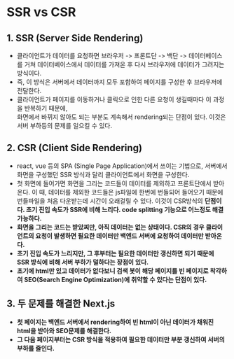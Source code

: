 # SSR vs CSR

## 1. SSR (Server Side Rendering)

- 클라이언트가 데이터를 요청하면 브라우저 -> 프론트단 -> 백단 -> 데이터베이스를 거쳐 데이터베이스에서 데이터를 가져온 후 다시 브라우저에 데이터가 그려지는 방식이다.
- 즉, 이 방식은 서버에서 데이터까지 모두 포함하여 페이지를 구성한 후 브라우저에 전달한다.
- 클라이언트가 페이지를 이동하거나 클릭으로 인한 다른 요청이 생길때마다 이 과정을 반복하기 때문에, <br> 화면에서 바뀌지 않아도 되는 부분도 계속해서 rendering되는 단점이 있다. 이것은 서버 부하등의 문제를 일으킬 수 있다.

## 2. CSR (Client Side Rendering)

- react, vue 등의 SPA (Single Page Application)에서 쓰이는 기법으로, 서버에서 화면을 구성했던 SSR 방식과 달리 클라이언트에서 화면을 구성한다.
- 첫 화면에 들어가면 화면을 그리는 코드들이 데이터를 제외하고 프론트단에서 받아온다. 이 때, 데이터를 제외한 코드들은 js파일에 한번에 번들되어 들어오기 때문에 번들파일을 처음 다운받는데 시간이 오래걸릴 수 있다. 이것이 CSR방식의 <b>단점<b>이다. 초기 진입 속도가 SSR에 비해 느리다. code splitting 기능으로 어느정도 해결 가능하다.
- 화면을 그리는 코드는 받았찌만, 아직 데이터는 없는 상태이다. CSR의 경우 클라이언트의 요청이 발생하면 필요한 데이터만 백엔드 서버에 요청하여 데이터만 받아온다.
- 초기 진입 속도가 느리지만, 그 후부터는 필요한 데이터만 갱신하면 되기 때문에 SSR 방식에 비해 서버 부하가 덜하다는 <b>장점<b>이 있다.
- 초기에 html만 있고 데이터가 없다보니 검색 봇이 해당 페이지를 빈 페이지로 착각하여 SEO(Search Engine Optimization)에 취약할 수 있다는 <b>단점<b>이 있다.

## 3. 두 문제를 해결한 Next.js

- 첫 페이지는 백엔드 서버에서 rendering하여 빈 html이 아닌 데이터가 채워진 html을 받아와 SEO문제를 해결한다.
- 그 다음 페이지부터는 CSR 방식을 적용하여 필요한 데이터만 부분 갱신하여 서버의 부하를 줄인다.
